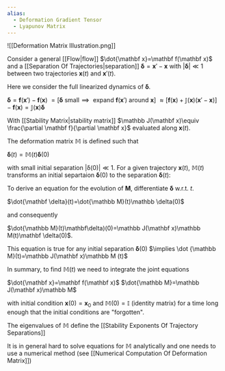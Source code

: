 ```yaml
---
alias:
  - Deformation Gradient Tensor
  - Lyapunov Matrix
---
```


![[Deformation Matrix Illustration.png]]

Consider a general [[Flow|flow]] $\dot{\mathbf x}=\mathbf f(\mathbf x)$ and a [[Separation Of Trajectories|separation]] $\mathbf \delta=\mathbf x'-\mathbf x$ with $|\mathbf \delta|\ll 1$ between two trajectories $\mathbf x(t)$ and $\mathbf x'(t)$. 

Here we consider the full linearized dynamics of $\mathbf \delta$.

$\mathbf \delta=\mathbf f(\mathbf x')-\mathbf f(\mathbf x)$
$=[\mathbf \delta \text{ small}\implies \text{ expand }\mathbf f(\mathbf x')\text{ around }\mathbf x]$
$\approx [\mathbf f(\mathbf x)+\mathbb J(\mathbf x)(\mathbf x'-\mathbf x)]-\mathbf f(\mathbf x)=\mathbb J(\mathbf x)\mathbf \delta$

With [[Stability Matrix|stability matrix]] $\mathbb J(\mathbf x)\equiv \frac{\partial \mathbf f}{\partial \mathbf x}$ evaluated along $\mathbf x(t)$.

The deformation matrix $\mathbb M$ is defined such that

$\mathbf \delta(t)=\mathbb M(t)\mathbf \delta(0)$

with small initial separation $|\mathbb \delta(0)|\ll 1$. For a given trajectory $\mathbf x(t)$, $\mathbb M(t)$ transforms an initial separtaion $\mathbf \delta(0)$ to the separation $\mathbf \delta(t)$:


To derive an equation for the evolution of $\mathbf M$, differentiate $\mathbf \delta$ w.r.t. $t$.

$\dot{\mathbf \delta}(t)=\dot{\mathbb M}(t)\mathbb \delta(0)$

and consequently 

$\dot{\mathbb M}(t)\mathbf\delta)(0)=\mathbb J(\mathbf x)\mathbb M(t)\mathbf \delta(0)$.

This equation is true for any initial separation $\mathbf \delta(0)$
$\implies \dot {\mathbb M}(t)=\mathbb J(\mathbf x)\mathbb M (t)$

In summary, to find $\mathbb M(t)$ we need to integrate the joint equations 

$\dot{\mathbf x}=\mathbf f(\mathbf x)$
$\dot{\mathbb M}=\mathbb J(\mathbf x)\mathbb M$

with initial condition $\mathbf x(0)=\mathbf x_0$ and $\mathbb M(0)=\mathbb I$ (identity matrix) for a time long enough that the initial conditions are "forgotten".

The eigenvalues of $\mathbb M$ define the [[Stability Exponents Of Trajectory Separations]]

It is in general hard to solve equations for $\mathbb M$ analytically and one needs to use a numerical method (see [[Numerical Computation Of Deformation Matrix]])